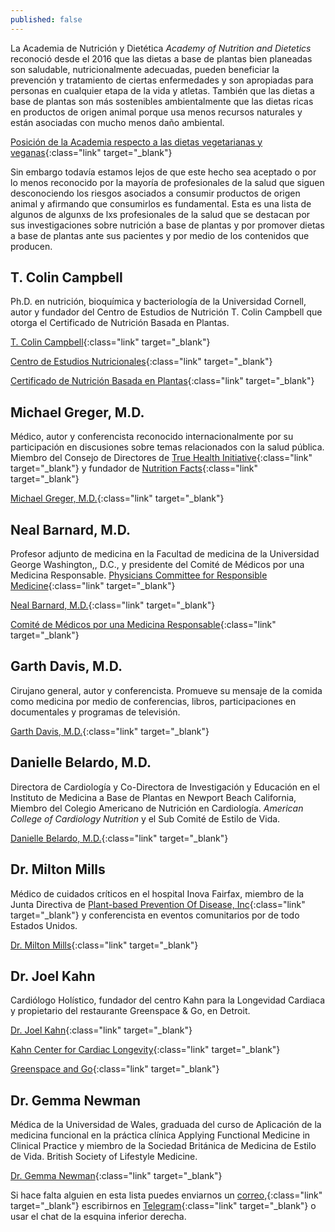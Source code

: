 ```yaml
---
published: false
---
```

La Academia de Nutrición y Dietética *Academy of Nutrition and Dietetics* reconoció desde el 2016 que las dietas a base de plantas bien planeadas son saludable, nutricionalmente adecuadas, pueden beneficiar la prevención y tratamiento de ciertas enfermedades y son apropiadas para personas en cualquier etapa de la vida y atletas. También que las dietas a base de plantas son más sostenibles ambientalmente que las dietas ricas en productos de origen animal porque usa menos recursos naturales y están asociadas con mucho menos daño ambiental.

[Posición de la Academia respecto a las dietas vegetarianas y veganas](https://pubmed.ncbi.nlm.nih.gov/27886704/){:class="link" target="_blank"}

Sin embargo todavía estamos lejos de que este hecho sea aceptado o por lo menos reconocido por la mayoría de profesionales de la salud que siguen desconociendo los riesgos asociados a consumir productos de origen animal y afirmando que consumirlos es fundamental. Esta es una lista de algunos de algunxs de lxs profesionales de la salud que se destacan por sus investigaciones sobre nutrición a base de plantas y por promover dietas a base de plantas ante sus pacientes y por medio de los contenidos que producen.

## T. Colin Campbell

Ph.D. en nutrición, bioquímica y bacteriología de la Universidad Cornell, autor y fundador del Centro de Estudios de Nutrición T. Colin Campbell que otorga el Certificado de Nutrición Basada en Plantas.

[T. Colin Campbell](https://nutritionstudies.org/es/acerca-de-nosotros/dr-t-colin-campbell/){:class="link" target="_blank"}

[Centro de Estudios Nutricionales](https://nutritionstudies.org/){:class="link" target="_blank"}

[Certificado de Nutrición Basada en Plantas](https://nutritionstudies.org/es/cursos/certificado-de-nutricion-basada-en-plantas/){:class="link" target="_blank"}

## Michael Greger, M.D.

Médico, autor y conferencista reconocido internacionalmente por su participación en discusiones sobre temas relacionados con la salud pública. Miembro del Consejo de Directores de [True Health Initiative](http://www.truehealthinitiative.org/){:class="link" target="_blank"} y fundador de [Nutrition Facts](https://nutritionfacts.org/es/){:class="link" target="_blank"}

[Michael Greger, M.D.](https://drgreger.org/){:class="link" target="_blank"}

## Neal Barnard, M.D.

Profesor adjunto de medicina en la Facultad de medicina de la Universidad George Washington,, D.C., y presidente del Comité de Médicos por una Medicina Responsable. [Physicians Committee for Responsible Medicine](https://www.pcrm.org){:class="link" target="_blank"}

[Neal Barnard, M.D.](https://www.pcrm.org/about-us/staff/neal-barnard-md-facc){:class="link" target="_blank"}

[Comité de Médicos por una Medicina Responsable](https://www.pcrm.org/){:class="link" target="_blank"}

## Garth Davis, M.D.

Cirujano general, autor y conferencista. Promueve su mensaje de la comida como medicina por medio de conferencias, libros, participaciones en documentales y programas de televisión.

[Garth Davis, M.D.](https://drgarthdavis.com/){:class="link" target="_blank"}

## Danielle Belardo, M.D.

Directora de Cardiología y Co-Directora de Investigación y Educación en el Instituto de Medicina a Base de Plantas en Newport Beach California, Miembro del Colegio Americano de Nutrición en Cardiología. *American College of Cardiology Nutrition* y el Sub Comité de Estilo de Vida.

[Danielle Belardo, M.D.](https://www.daniellebelardomd.com/){:class="link" target="_blank"}

## Dr. Milton Mills

Médico de cuidados críticos en el hospital Inova Fairfax, miembro de la Junta Directiva de [Plant-based Prevention Of Disease, Inc](https://www.preventionofdisease.org/){:class="link" target="_blank"} y conferencista en eventos comunitarios por de todo Estados Unidos.

[Dr. Milton Mills](https://drmiltonmillsplantbasednation.com/){:class="link" target="_blank"}

## Dr. Joel Kahn

Cardiólogo Holístico, fundador del centro Kahn para la Longevidad Cardiaca y propietario del restaurante Greenspace & Go, en Detroit.

[Dr. Joel Kahn](https://www.drjoelkahn.com/){:class="link" target="_blank"}

[Kahn Center for Cardiac Longevity](https://www.kahnlongevitycenter.com/){:class="link" target="_blank"}

[Greenspace and Go](https://greenspaceandgo.com/){:class="link" target="_blank"}

## Dr. Gemma Newman

Médica de la Universidad de Wales, graduada del curso de Aplicación de la medicina funcional en la práctica clínica Applying Functional Medicine in Clinical Practice y miembro de la Sociedad Británica de Medicina de Estilo de Vida. British Society of  Lifestyle Medicine.

[Dr. Gemma Newman](https://gemmanewman.com/){:class="link" target="_blank"}


Si hace falta alguien en esta lista puedes enviarnos un [correo,](mailto:hola@tallerveganista.com){:class="link" target="_blank"} escribirnos en [Telegram](https://t.me/joinchat/J9QQERRxaty5e3lfNBtHdw){:class="link" target="_blank"} o usar el chat de la esquina inferior derecha.


